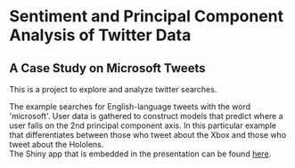 # Sentiment and Principal Component Analysis of Twitter Data
## A Case Study on Microsoft Tweets

This is a project to explore and analyze twitter searches. 

The example searches for English-language tweets with the word 'microsoft'. User data is gathered to construct models that predict where a user falls on the 2nd principal component axis. In this particular example that differentiates between those who tweet about the Xbox and those who tweet about the Hololens.   
The Shiny app that is embedded in the presentation can be found [here](https://github.com/dr-rodriguez/Twitter-Analysis-Shiny-App).
